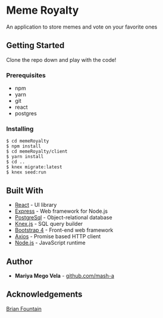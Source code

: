 # Meme Royalty

An application to store memes and vote on your favorite ones

## Getting Started

Clone the repo down and play with the code!

### Prerequisites

* npm
* yarn
* git
* react
* postgres

### Installing 

```
$ cd memeRoyalty
$ npm install 
$ cd memeRoyalty/client
$ yarn install
$ cd ..
$ knex migrate:latest 
$ knex seed:run

```


## Built With


* [React](https://reactjs.org/) - UI library
* [Express](https://expressjs.com/) - Web framework for Node.js
* [PostgreSql](https://www.postgresql.org/) - Object-relational database
* [Knex.js](https://knexjs.org/) - SQL query builder
* [Bootstrap 4](https://getbootstrap.com/) - Front-end web framework
* [Axios](https://github.com/axios/axios) - Promise based HTTP client
* [Node.js](https://nodejs.org/) - JavaScript runtime


## Author

* **Mariya Mego Vela** - [github.com/mash-a](https://github.com/mash-a)

## Acknowledgements

[Brian Fountain](https://github.com/Fountain/g79wd-react-express-template)
